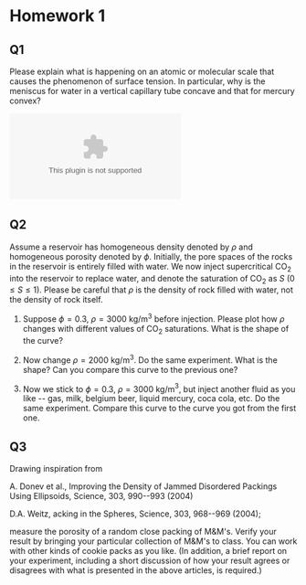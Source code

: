 
# Homework 1

## Q1

Please explain what is happening on an atomic or molecular scale that causes the phenomenon of surface tension. In particular, why is the meniscus for water in a vertical capillary tube concave and that for mercury convex?

![](figs/figa1.ps)

## Q2

Assume a reservoir has homogeneous density denoted by $\rho$ and homogeneous porosity denoted by $\phi$. Initially, the pore spaces of the rocks in the reservoir is entirely filled with water. We now inject supercritical CO$_2$ into the reservoir to replace water, and denote the saturation of CO$_2$ as $S$ ($0\leq S\leq 1$). Please be careful that $\rho$ is the density of rock filled with water, not the density of rock itself.

1. Suppose $\phi=0.3$, $\rho=3000$ kg/m$^3$ before injection. Please plot how $\rho$ changes with different values of CO$_2$ saturations. What is the shape of the curve?

2. Now change $\rho=2000$ kg/m$^3$. Do the same experiment. What is the shape? Can you compare this curve to the previous one?

3. Now we stick to $\phi=0.3$, $\rho=3000$ kg/m$^3$, but inject another fluid as you like -- gas, milk, belgium beer, liquid mercury, coca cola, etc. Do the same experiment. Compare this curve to the curve you got from the first one.

## Q3

Drawing inspiration from

A. Donev et al., Improving the Density of Jammed Disordered Packings Using Ellipsoids,
Science, 303, 990--993 (2004)

D.A. Weitz, acking in the Spheres,
Science, 303, 968--969 (2004);

measure the porosity of a random close packing of M&M's. Verify your result by bringing your particular collection of M&M's to class. You can work with other kinds of cookie packs as you like.
(In addition, a brief report on your experiment, including a short discussion of how your result agrees or disagrees with what is presented in the above articles, is required.)
